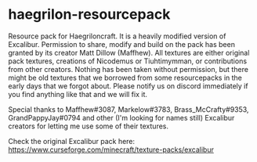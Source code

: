 # haegrilon-resourcepack
Resource pack for Haegriloncraft. It is a heavily modified version of Excalibur. Permission to share, modify and build on the pack has been granted by its creator Matt Dillow (Maffhew). All textures are either original pack textures, creations of Nicodemus or Tiuhtimymman, or contributions from other creators. Nothing has been taken without permission, but there might be old textures that we borrowed from some resourcepacks in the early days that we forgot about. Please notify us on discord immediately if you find anything like that and we will fix it.

Special thanks to Maffhew#3087, Markelow#3783, Brass_McCrafty#9353, GrandPappyJay#0794 and other (I'm looking for names still) Excalibur creators for letting me use some of their textures.

Check the original Excalibur pack here:
https://www.curseforge.com/minecraft/texture-packs/excalibur
